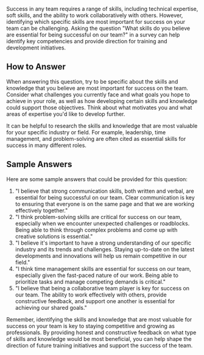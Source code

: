 

Success in any team requires a range of skills, including technical expertise, soft skills, and the ability to work collaboratively with others. However, identifying which specific skills are most important for success on your team can be challenging. Asking the question "What skills do you believe are essential for being successful on our team?" in a survey can help identify key competencies and provide direction for training and development initiatives.

## How to Answer

When answering this question, try to be specific about the skills and knowledge that you believe are most important for success on the team. Consider what challenges you currently face and what goals you hope to achieve in your role, as well as how developing certain skills and knowledge could support those objectives. Think about what motivates you and what areas of expertise you'd like to develop further.

It can be helpful to research the skills and knowledge that are most valuable for your specific industry or field. For example, leadership, time management, and problem-solving are often cited as essential skills for success in many different roles.

## Sample Answers

Here are some sample answers that could be provided for this question:

1. "I believe that strong communication skills, both written and verbal, are essential for being successful on our team. Clear communication is key to ensuring that everyone is on the same page and that we are working effectively together."
2. "I think problem-solving skills are critical for success on our team, especially when we encounter unexpected challenges or roadblocks. Being able to think through complex problems and come up with creative solutions is essential."
3. "I believe it's important to have a strong understanding of our specific industry and its trends and challenges. Staying up-to-date on the latest developments and innovations will help us remain competitive in our field."
4. "I think time management skills are essential for success on our team, especially given the fast-paced nature of our work. Being able to prioritize tasks and manage competing demands is critical."
5. "I believe that being a collaborative team player is key for success on our team. The ability to work effectively with others, provide constructive feedback, and support one another is essential for achieving our shared goals."

Remember, identifying the skills and knowledge that are most valuable for success on your team is key to staying competitive and growing as professionals. By providing honest and constructive feedback on what type of skills and knowledge would be most beneficial, you can help shape the direction of future training initiatives and support the success of the team.
